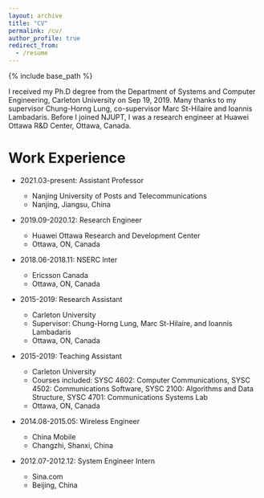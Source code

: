 ```yaml
---
layout: archive
title: "CV"
permalink: /cv/
author_profile: true
redirect_from:
  - /resume
---
```


{% include base_path %}


I received my Ph.D degree from the Department of Systems and Computer Engineering, Carleton University on Sep 19, 2019. Many thanks to my supervisor Chung-Horng Lung, co-supervisor Marc St-Hilaire and Ioannis Lambadaris. Before I joined NJUPT, I was a research engineer at Huawei Ottawa R&D Center, Ottawa, Canada. 

Work Experience
======
* 2021.03-present: Assistant Professor
  * Nanjing University of Posts and Telecommunications
  * Nanjing, Jiangsu, China 

* 2019.09-2020.12: Research Engineer
  * Huawei Ottawa Research and Development Center
  * Ottawa, ON, Canada

* 2018.06-2018.11: NSERC Inter
  * Ericsson Canada
  * Ottawa, ON, Canada

* 2015-2019: Research Assistant
  * Carleton University
  * Supervisor: Chung-Horng Lung, Marc St-Hilaire, and Ioannis Lambadaris
  * Ottawa, ON, Canada

* 2015-2019: Teaching Assistant
  * Carleton University
  * Courses included: SYSC 4602: Computer Communications, SYSC 4502: Communications Software, SYSC 2100: Algorithms and Data Structure, SYSC 4701: Communications Systems Lab
  * Ottawa, ON, Canada

* 2014.08-2015.05: Wireless Engineer
  * China Mobile
  * Changzhi, Shanxi, China

* 2012.07-2012.12: System Engineer Intern
  * Sina.com
  * Beijing, China  

